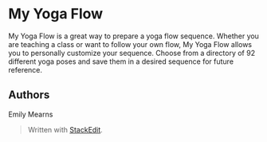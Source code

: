 My Yoga Flow
=======

My Yoga Flow is a great way to prepare a yoga flow sequence. Whether you are teaching a class or want to follow your own flow, My Yoga Flow allows you to personally customize your sequence. Choose from a directory of 92 different yoga poses and save them in a desired sequence for future reference.

Authors
-------
Emily Mearns

> Written with [StackEdit](https://stackedit.io/).
